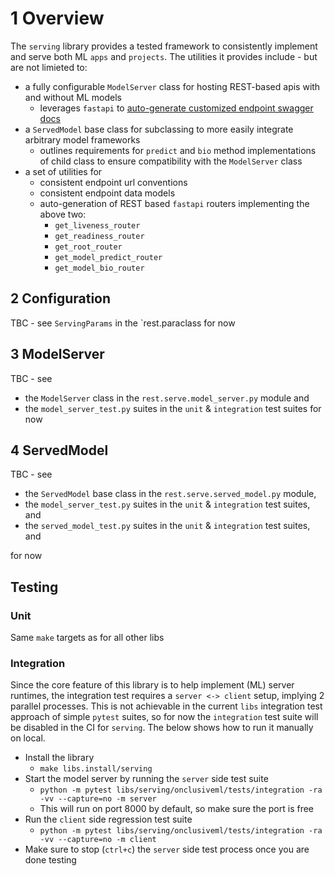 # 1 Overview

The `serving` library provides a tested framework to consistently implement and serve both ML
`apps` and `projects`. The utilities it provides include - but are not limieted to:

- a fully configurable `ModelServer` class for hosting REST-based apis with and without ML models
  - leverages `fastapi` to [auto-generate customized endpoint swagger docs](https://fastapi.tiangolo.com/features/#automatic-docs)
- a `ServedModel` base class for subclassing to more easily integrate arbitrary model frameworks
  - outlines requirements for `predict` and `bio` method implementations of child class to ensure
    compatibility with the `ModelServer` class
- a set of utilities for
  - consistent endpoint url conventions
  - consistent endpoint data models
  - auto-generation of REST based `fastapi` routers implementing the above two:
    - `get_liveness_router`
    - `get_readiness_router`
    - `get_root_router`
    - `get_model_predict_router`
    - `get_model_bio_router`

## 2 Configuration

TBC - see `ServingParams` in the `rest.paraclass for now

## 3 ModelServer

TBC - see

- the `ModelServer` class in the `rest.serve.model_server.py` module and
- the `model_server_test.py` suites in the `unit` & `integration` test suites for now

## 4 ServedModel

TBC - see

- the `ServedModel` base class in the `rest.serve.served_model.py` module,
- the `model_server_test.py` suites in the `unit` & `integration` test suites, and
- the `served_model_test.py` suites in the `unit` & `integration` test suites, and

for now

## Testing

### Unit

Same `make` targets as for all other libs

### Integration

Since the core feature of this library is to help implement (ML) server runtimes, the integration
test requires a `server <-> client` setup, implying 2 parallel processes. This is not achievable in
the current `libs` integration test approach of simple `pytest` suites, so for now the
`integration` test suite will be disabled in the CI for `serving`. The below shows how to run it
manually on local.

- Install the library
  - `make libs.install/serving`
- Start the model server by running the `server` side test suite
  - `python -m pytest libs/serving/onclusiveml/tests/integration -ra -vv --capture=no -m server`
  - This will run on port 8000 by default, so make sure the port is free
- Run the `client` side regression test suite
  - `python -m pytest libs/serving/onclusiveml/tests/integration -ra -vv --capture=no -m client`
- Make sure to stop (`ctrl+c`) the `server` side test process once you are done testing

